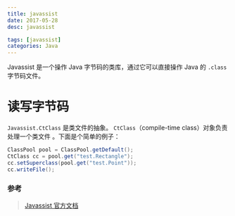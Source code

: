 ```yaml
---
title: javassist
date: 2017-05-28
desc: javassist

tags: [javassist]
categories: Java
---
```


Javassist 是一个操作 Java 字节码的类库，通过它可以直接操作 Java 的 `.class` 字节码文件。


<!--more-->

# 读写字节码

`Javassist.CtClass` 是类文件的抽象。 `CtClass`（compile-time class）对象负责处理一个类文件 。下面是个简单的例子：
``` java
ClassPool pool = ClassPool.getDefault();
CtClass cc = pool.get("test.Rectangle");
cc.setSuperclass(pool.get("test.Point"));
cc.writeFile();
```

### 参考
>
>[Javassist 官方文档](http://jboss-javassist.github.io/javassist/)  
>
